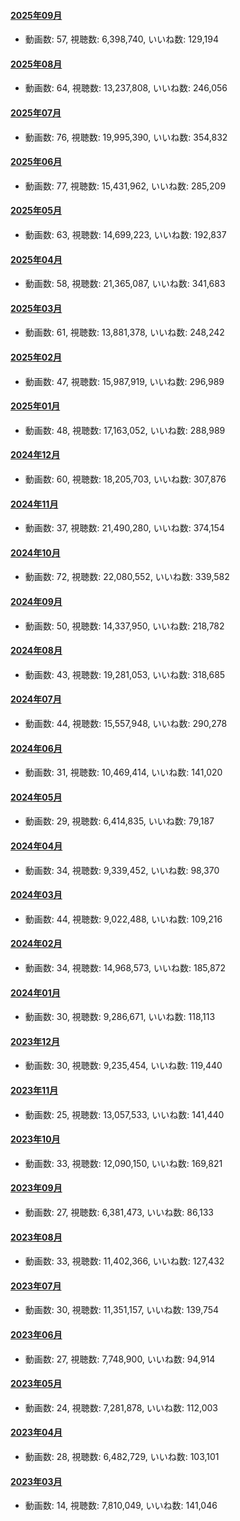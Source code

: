 #### [2025年09月](videos/202509 "wikilink")

-   動画数: 57, 視聴数: 6,398,740, いいね数: 129,194

#### [2025年08月](videos/202508 "wikilink")

-   動画数: 64, 視聴数: 13,237,808, いいね数: 246,056

#### [2025年07月](videos/202507 "wikilink")

-   動画数: 76, 視聴数: 19,995,390, いいね数: 354,832

#### [2025年06月](videos/202506 "wikilink")

-   動画数: 77, 視聴数: 15,431,962, いいね数: 285,209

#### [2025年05月](videos/202505 "wikilink")

-   動画数: 63, 視聴数: 14,699,223, いいね数: 192,837

#### [2025年04月](videos/202504 "wikilink")

-   動画数: 58, 視聴数: 21,365,087, いいね数: 341,683

#### [2025年03月](videos/202503 "wikilink")

-   動画数: 61, 視聴数: 13,881,378, いいね数: 248,242

#### [2025年02月](videos/202502 "wikilink")

-   動画数: 47, 視聴数: 15,987,919, いいね数: 296,989

#### [2025年01月](videos/202501 "wikilink")

-   動画数: 48, 視聴数: 17,163,052, いいね数: 288,989

#### [2024年12月](videos/202412 "wikilink")

-   動画数: 60, 視聴数: 18,205,703, いいね数: 307,876

#### [2024年11月](videos/202411 "wikilink")

-   動画数: 37, 視聴数: 21,490,280, いいね数: 374,154

#### [2024年10月](videos/202410 "wikilink")

-   動画数: 72, 視聴数: 22,080,552, いいね数: 339,582

#### [2024年09月](videos/202409 "wikilink")

-   動画数: 50, 視聴数: 14,337,950, いいね数: 218,782

#### [2024年08月](videos/202408 "wikilink")

-   動画数: 43, 視聴数: 19,281,053, いいね数: 318,685

#### [2024年07月](videos/202407 "wikilink")

-   動画数: 44, 視聴数: 15,557,948, いいね数: 290,278

#### [2024年06月](videos/202406 "wikilink")

-   動画数: 31, 視聴数: 10,469,414, いいね数: 141,020

#### [2024年05月](videos/202405 "wikilink")

-   動画数: 29, 視聴数: 6,414,835, いいね数: 79,187

#### [2024年04月](videos/202404 "wikilink")

-   動画数: 34, 視聴数: 9,339,452, いいね数: 98,370

#### [2024年03月](videos/202403 "wikilink")

-   動画数: 44, 視聴数: 9,022,488, いいね数: 109,216

#### [2024年02月](videos/202402 "wikilink")

-   動画数: 34, 視聴数: 14,968,573, いいね数: 185,872

#### [2024年01月](videos/202401 "wikilink")

-   動画数: 30, 視聴数: 9,286,671, いいね数: 118,113

#### [2023年12月](videos/202312 "wikilink")

-   動画数: 30, 視聴数: 9,235,454, いいね数: 119,440

#### [2023年11月](videos/202311 "wikilink")

-   動画数: 25, 視聴数: 13,057,533, いいね数: 141,440

#### [2023年10月](videos/202310 "wikilink")

-   動画数: 33, 視聴数: 12,090,150, いいね数: 169,821

#### [2023年09月](videos/202309 "wikilink")

-   動画数: 27, 視聴数: 6,381,473, いいね数: 86,133

#### [2023年08月](videos/202308 "wikilink")

-   動画数: 33, 視聴数: 11,402,366, いいね数: 127,432

#### [2023年07月](videos/202307 "wikilink")

-   動画数: 30, 視聴数: 11,351,157, いいね数: 139,754

#### [2023年06月](videos/202306 "wikilink")

-   動画数: 27, 視聴数: 7,748,900, いいね数: 94,914

#### [2023年05月](videos/202305 "wikilink")

-   動画数: 24, 視聴数: 7,281,878, いいね数: 112,003

#### [2023年04月](videos/202304 "wikilink")

-   動画数: 28, 視聴数: 6,482,729, いいね数: 103,101

#### [2023年03月](videos/202303 "wikilink")

-   動画数: 14, 視聴数: 7,810,049, いいね数: 141,046


